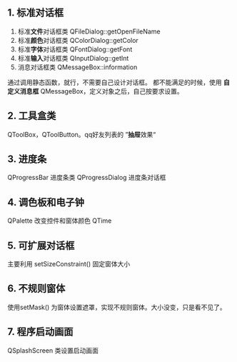 ## 1. 标准对话框

1. 标准**文件**对话框类 QFileDialog::getOpenFileName
2. 标准**颜色**对话框类 QColorDialog::getColor
3. 标准**字体**对话框类 QFontDialog::getFont
4. 标准**输入**对话框类 QInputDialog::getInt
5. 消息对话框类 QMessageBox::information

通过调用静态函数，就行，不需要自己设计对话框。
都不能满足的时候，使用 **自定义消息框** QMessageBox，定义对象之后，自己按要求设置。

## 2. 工具盒类

QToolBox，QToolButton。qq好友列表的 ”**抽屉**效果“

## 3. 进度条

QProgressBar 进度条类
QProgressDialog 进度条对话框

## 4. 调色板和电子钟

QPalette 改变控件和窗体颜色
QTime

## 5. 可扩展对话框

主要利用 setSizeConstraint() 固定窗体大小

## 6. 不规则窗体

使用setMask() 为窗体设置遮罩，实现不规则窗体。大小没变，只是看不见了。

## 7. 程序启动画面

QSplashScreen 类设置启动画面
